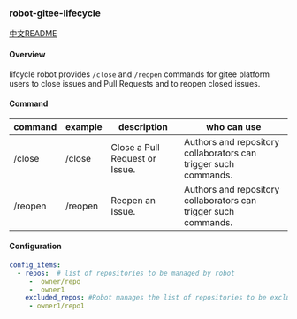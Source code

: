 ### robot-gitee-lifecycle

[中文README](README_zh_CN.md)

#### Overview

lifcycle robot provides `/close` and `/reopen` commands for gitee platform users to close issues and Pull Requests and to reopen closed issues.

#### Command

| command | example | description                    | who can use                                                  |
| ------- | ------- | ------------------------------ | ------------------------------------------------------------ |
| /close  | /close  | Close a Pull Request or Issue. | Authors and repository collaborators can trigger such commands. |
| /reopen | /reopen | Reopen an Issue.               | Authors and repository collaborators can trigger such commands. |

#### Configuration

```yaml
config_items:
  - repos:  # list of repositories to be managed by robot
     -  owner/repo
     -  owner1
    excluded_repos: #Robot manages the list of repositories to be excluded
     - owner1/repo1
```


